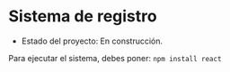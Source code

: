 <h1>Sistema de registro</h1>

- Estado del proyecto: En construcción.

Para ejecutar el sistema, debes poner:
```npm install react```

